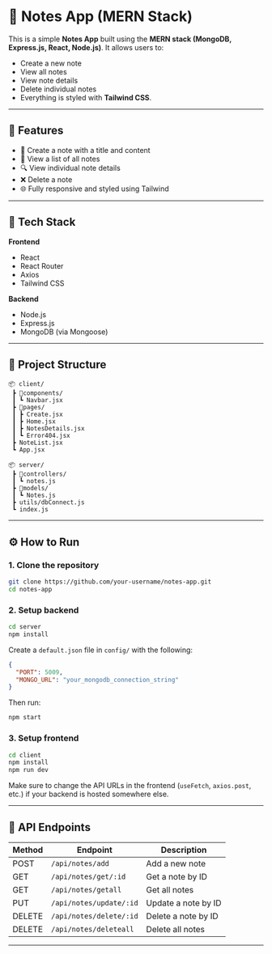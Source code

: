 # 📝 Notes App (MERN Stack)

This is a simple **Notes App** built using the **MERN stack (MongoDB, Express.js, React, Node.js)**. It allows users to:
- Create a new note
- View all notes
- View note details
- Delete individual notes  
- Everything is styled with **Tailwind CSS**.

---

## 🚀 Features

- 📝 Create a note with a title and content
- 📜 View a list of all notes
- 🔍 View individual note details
- ❌ Delete a note
- 🌐 Fully responsive and styled using Tailwind

---

## 🧰 Tech Stack

**Frontend**
- React
- React Router
- Axios
- Tailwind CSS

**Backend**
- Node.js
- Express.js
- MongoDB (via Mongoose)

---

## 📁 Project Structure

```
📦 client/
 ┣ 📂components/
 ┃ ┗ Navbar.jsx
 ┣ 📂pages/
 ┃ ┣ Create.jsx
 ┃ ┣ Home.jsx
 ┃ ┣ NotesDetails.jsx
 ┃ ┗ Error404.jsx
 ┣ NoteList.jsx
 ┗ App.jsx

📦 server/
 ┣ 📂controllers/
 ┃ ┗ notes.js
 ┣ 📂models/
 ┃ ┗ Notes.js
 ┣ utils/dbConnect.js
 ┗ index.js
```

---

## ⚙️ How to Run

### 1. Clone the repository

```bash
git clone https://github.com/your-username/notes-app.git
cd notes-app
```

### 2. Setup backend

```bash
cd server
npm install
```

Create a `default.json` file in `config/` with the following:

```json
{
  "PORT": 5009,
  "MONGO_URL": "your_mongodb_connection_string"
}
```

Then run:
```bash
npm start
```

### 3. Setup frontend

```bash
cd client
npm install
npm run dev
```

Make sure to change the API URLs in the frontend (`useFetch`, `axios.post`, etc.) if your backend is hosted somewhere else.

---

## 🔗 API Endpoints

| Method | Endpoint                | Description              |
|--------|-------------------------|--------------------------|
| POST   | `/api/notes/add`        | Add a new note           |
| GET    | `/api/notes/get/:id`    | Get a note by ID         |
| GET    | `/api/notes/getall`     | Get all notes            |
| PUT    | `/api/notes/update/:id` | Update a note by ID      |
| DELETE | `/api/notes/delete/:id` | Delete a note by ID      |
| DELETE | `/api/notes/deleteall`  | Delete all notes         |

---
